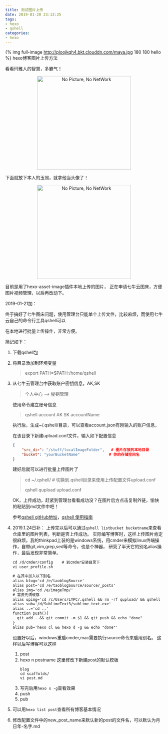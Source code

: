 ```yaml
---
title: 测试图片上传
date: 2019-01-20 23:13:25
tags: 
- hexo
- qshell
categories: 
- hexo
---
```

{% img full-image http://ploojkqh4.bkt.clouddn.com/maya.jpg 180 180 hello %}
hexo博客图片上传方法
<!-- more -->
看看玛雅人的智慧，多霸气！
<div align="center">
    <img src="http://ploojkqh4.bkt.clouddn.com/maya.jpg" width="300" alt="No Picture, No NetWork"/>
</div>

下面就放下本人的玉照，就拿他当头像了！
<div align="center">
    <img src="http://ploojkqh4.bkt.clouddn.com/me.jpg" width="300" alt="No Picture, No NetWork"/>
</div>

目前是用了hexo-asset-image插件本地上传的图片，
正在申请七牛云图床，方便图片视频管理，以后再改动下。

2019-01-21加：

终于搞好了七牛图床问题，使用管理台只能单个上传文件，比较麻烦，而使用七牛云自己的命令行工具qshell可以

在本地进行批量上传操作，非常方便。

简记如下：

1. 下载qshell包

2. 将目录添加到环境变量

   > export PATH=$PATH:/home/qshell

3. 从七牛云管理台中获取账户密钥信息，AK,SK

   > 个人中心 —> 秘钥管理

   使用命令建立账号信息

   > qshell account  AK  SK accountName

   执行后，生成~/.qshell/目录，可以查看account.json有刚输入的账户信息，

   在该目录下新建upload.conf文件，输入如下配置信息

   ```json
   {
       "src_dir": "/stuff/localImageFolder",   # 图片存放的本地目录
       "bucket": "yourBucketName"             # 你的存储空间名
   }
   ```

   建好后就可以进行批量上传图片了

   > cd ~/.qshell/        # 切换到.qshell目录来使用上传配置文件upload.conf
   >
   > qshell qupload upload.conf

   OK，上传成功，赶紧到管理台看看成功没？在图片后方点击复制外链，愉快的粘贴到md文件中吧！

   参考[qshell gitHub地址](https://github.com/qiniu/qshell)，[qshell 使用指南](https://developer.qiniu.com/kodo/kb/1685/using-qshell-synchronize-directories)
4. 2019.1.24日补：
   上传完以后可以通过`qshell listbucket bucketname`来查看仓库里的图片列表，判断是否上传成功。
   实际编写博客时，这样上传图片肯定很麻烦，我的thinkpad上装的是windows系统，用cmder来模拟linux终端操作，自带git,vim,grep,sed等命令，也是个神器，
   研究了半天它的别名alias操作，最后发现非常简单。
   ```txt
   cd /d/cmder/config    # 到cmder安装目录下
   vi user_profile.sh
   
   # 在其中加入以下别名
   alias blog='cd /e/taoblogSource'
   alias post='cd /e/taoblogSource/source/_posts'
   alias img='cd /e/imageTmp/' 
   # 需要先清缓存
   alias upimg='cd /c/Users/LYPC/.qshell && rm -rf qupload/ && qshell qupload /c/Users/LYPC/.qshell/upload.conf && echo "done"'
   alias sub='/d/SublimeText3/sublime_text.exe'
   alias ..='cd ..'
   function push(){
     git add . && git commit -m $1 && git push && echo "done"
   }
   alias pub='hexo cl && hexo d -g && echo "done"'
   ```
   设置好以后，windows重启cmder,mac需要执行source命令来启用别名。
   这样以后写博客可以这样
   1. post
   2. hexo n postname
      这里修改下新建post的默认模板
      ```
      blog
      cd scaffolds/
      vi post.md
      ```
   3. 写完后用`hexo s -g`查看效果
   4. push
   5. pub
5. 可以用`hexo list post`查看所有博客基本情况
6. 修改配置文件中的new_post_name来默认新的post的文件名，可以默认为月日年-名字.md


